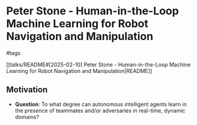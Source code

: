 # Peter Stone - Human-in-the-Loop Machine Learning for Robot Navigation and Manipulation

#tags

[[talks/README#[2025-02-10] Peter Stone - Human-in-the-Loop Machine Learning for Robot Navigation and Manipulation|README]]

## Motivation

- **Question**: To what degree can autonomous intelligent agents learn in the presence of teammates and/or adversaries in real-time, dynamic domains?
